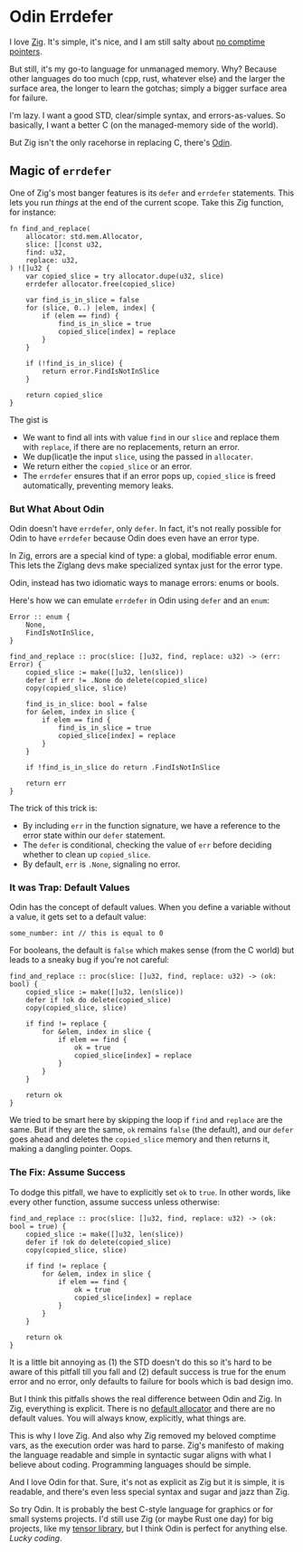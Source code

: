 # Odin Errdefer

I love [Zig](https://ziglang.org/). It's simple, it's nice, and I am still 
salty about [no comptime pointers](https://github.com/ziglang/zig/issues/7396). 

But still, it's my go-to language for unmanaged memory. Why? Because other 
languages do too much (cpp, rust, whatever else) and the larger the surface area,
the longer to learn the gotchas; simply a bigger surface area for failure.

I'm lazy. I want a good STD, clear/simple syntax, and errors-as-values. So 
basically, I want a better C (on the managed-memory side of the world).

But Zig isn't the only racehorse in replacing C, there's [Odin](https://odin-lang.org/).

## Magic of `errdefer`

One of Zig's most banger features is its `defer` and `errdefer` statements. 
This lets you run *things* at the end of the current scope. Take this Zig 
function, for instance:

```zig
fn find_and_replace(
    allocator: std.mem.Allocator,
    slice: []const u32,
    find: u32,
    replace: u32,
) ![]u32 {
    var copied_slice = try allocator.dupe(u32, slice)
    errdefer allocator.free(copied_slice)

    var find_is_in_slice = false
    for (slice, 0..) |elem, index| {
        if (elem == find) {
            find_is_in_slice = true
            copied_slice[index] = replace
        }
    }

    if (!find_is_in_slice) {
        return error.FindIsNotInSlice
    }

    return copied_slice
}
```

The gist is
- We want to find all ints with value `find` in our `slice` and replace them 
    with `replace`, if there are no replacements, return an error.
- We dup(licat)e the input `slice`, using the passed in `allocater`.
- We return either the `copied_slice` or an error.
- The `errdefer` ensures that if an error pops up, `copied_slice` is freed 
    automatically, preventing memory leaks.

### But What About Odin

Odin doesn't have `errdefer`, only `defer`. In fact, it's not really possible 
for Odin to have `errdefer` because Odin does even have an error type.

In Zig, errors are a special kind of type: a global, modifiable error enum. This 
lets the Ziglang devs make specialized syntax just for the error type. 

Odin, instead has two idiomatic ways to manage errors: enums or bools. 

Here's how we can emulate `errdefer` in Odin using `defer` and an `enum`:

```odin
Error :: enum {
    None,
    FindIsNotInSlice,
}

find_and_replace :: proc(slice: []u32, find, replace: u32) -> (err: Error) {
    copied_slice := make([]u32, len(slice))
    defer if err != .None do delete(copied_slice)
    copy(copied_slice, slice)

    find_is_in_slice: bool = false
    for &elem, index in slice {
        if elem == find {
            find_is_in_slice = true
            copied_slice[index] = replace
        }
    }

    if !find_is_in_slice do return .FindIsNotInSlice

    return err
}
```

The trick of this trick is:
- By including `err` in the function signature, we have a reference to the error 
    state within our `defer` statement.
- The `defer` is conditional, checking the value of `err` before deciding 
    whether to clean up `copied_slice`.
- By default, `err` is `.None`, signaling no error.

### It was Trap: Default Values

Odin has the concept of default values. When you define a variable without a 
value, it gets set to a default value:

```odin
some_number: int // this is equal to 0
```

For booleans, the default is `false` which makes sense (from the C world) but 
leads to a sneaky bug if you're not careful:

```odin
find_and_replace :: proc(slice: []u32, find, replace: u32) -> (ok: bool) {
    copied_slice := make([]u32, len(slice))
    defer if !ok do delete(copied_slice)
    copy(copied_slice, slice)

    if find != replace {
        for &elem, index in slice {
            if elem == find {
                ok = true
                copied_slice[index] = replace
            }
        }
    }

    return ok
}
```

We tried to be smart here by skipping the loop if `find` and `replace` are the 
same. But if they are the same, `ok` remains `false` (the default), and our 
`defer` goes ahead and deletes the `copied_slice` memory and then returns it, 
making a dangling pointer. Oops.

### The Fix: Assume Success

To dodge this pitfall, we have to explicitly set `ok` to `true`. In other words,
like every other function, assume success unless otherwise:

```odin
find_and_replace :: proc(slice: []u32, find, replace: u32) -> (ok: bool = true) {
    copied_slice := make([]u32, len(slice))
    defer if !ok do delete(copied_slice)
    copy(copied_slice, slice)

    if find != replace {
        for &elem, index in slice {
            if elem == find {
                ok = true
                copied_slice[index] = replace
            }
        }
    }

    return ok
}
```

It is a little bit annoying as (1) the STD doesn't do this so it's hard to be 
aware of this pitfall till you fall and (2) default success is true for the enum
error and no error, only defaults to failure for bools which is bad design imo.

But I think this pitfalls shows the real difference between Odin and Zig. In Zig,
everything is explicit. There is no [default allocator](https://odin-lang.org/docs/overview/#allocators) 
and there are no default values. You will always know, explicitly, what things 
are. 

This is why I love Zig. And also why Zig removed my beloved comptime vars, as 
the execution order was hard to parse. Zig's manifesto of making the language 
readable and simple in syntactic sugar aligns with what I believe about coding. 
Programming languages should be simple. 

And I love Odin for that. Sure, it's not as explicit as Zig but it is simple, 
it is readable, and there's even less special syntax and sugar and jazz than Zig.

So try Odin. It is probably the best C-style language for graphics or for small 
systems projects. I'd still use Zig (or maybe Rust one day) for big projects, 
like my [tensor library](https://github.com/ethanthoma/zensor), but I think 
Odin is perfect for anything else. *Lucky coding*.
